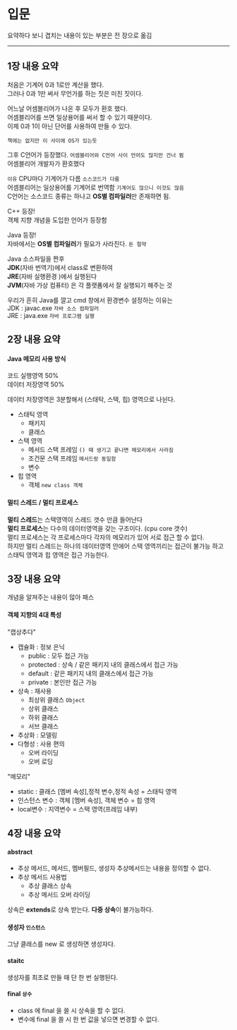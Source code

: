 # 입문

요약하다 보니 겹치는 내용이 있는 부분은 전 장으로 옮김

<hr>

## 1장 내용 요약

처음은 기계어 0과 1로만 계산을 했다.           
그러나 0과 1만 써서 무언가를 하는 짓은 미친 짓이다.

어느날 어셈블리어가 나온 후 모두가 환호 했다.       
어셈블리어를 쓰면 일상용어를 써서 할 수  있기 때문이다.     
이제 0과 1이 아닌 단어를 사용하여 만들 수 있다.     

`책에는 없지만 이 사이에 OS가 있는듯 `

그후 C언어가 등장했다. `어셈블리어와 C언어 사이 언어도 많지만 건너 뜀`      
어셈블리어 개발자가 환호했다        

`이유`
CPU마다 기계어가 다름 `소스코드가 다름`     
어셈블리어는 일상용어를 기계어로 번역함 `기계어도 많으니 이것도 많음`       
C언어는 소스코드 종류는 하나고 <b>OS별 컴파일러</b>만 존재하면 됨.      

C++ 등장!       
객체 지향 개념을 도입한 언어가 등장함       

Java 등장!      
자바에서는 <b>OS별 컴파일러</b>가 필요가 사라진다. `돈 절약`

Java 소스파일을 짠후        
<b>JDK</b>(자바 번역기)에서 class로 변환하여        
<b>JRE</b>(자바 실행환경 )에서 실행된다     
<b>JVM</b>(자바 가상 컴퓨터) 은 각 플랫폼에서 잘 실행되기 해주는 것     

우리가 흔히 Java를 깔고 cmd 창에서 환경변수 설정하는 이유는             
JDK : javac.exe `자바 소스 컴파일러`                
JRE : java.exe `자바 프로그램 실행`     
## 2장 내용 요약    

#### Java 메모리 사용 방식

코드 실행영역 50%       
데이터 저장영역 50%     

데이터 저장영역은 3분할해서 (스태탁, 스택, 힙) 영역으로 나뉜다.

- 스태틱 영역 
    - 패키지
    - 클래스 
- 스택 영역
    - 메서드 스택 프레임 `() 때 생기고 끝나면 메모리에서 사라짐`
    - 조건문 스택 프레임 `메서드랑 동일함`
    - 변수
- 힙 영역
    - 객체 `new class 객체`

#### 멀티 스레드 / 멀티 프로세스 

<b>멀티 스레드</b>는 스택영역이 스레드 갯수 만큼 들어난다       
<b>멀티 프로세스</b>는 다수의 데이터영역을 갖는 구조이다. (cpu core 갯수)       
멀티 프로세스는 각 프로세스마다 각자의 메모리가 있어 서로 접근 할 수 없다.      
하지만 멀티 스레드는 하나의 데이터영역 안에어 스택 영역끼리는 접근이 불가능 하고 
스태틱 영역과 힙 영역은 접근 가능한다.

## 3장 내용 요약 

개념을 알져주는 내용이 많아 패스

#### 객체 지향의 4대 특성


"캡상추다"

- 캡슐화 : 정보 은닉 
    - public : 모두 접근 가능
    - protected : 상속 / 같은 패키지 내의 클래스에서 접근 가능
    - default : 같은 패키지 내의 클래스에서 접근 가능
    - private : 본인만 접근 가능
- 상속 : 재사용
    - 최상위 클래스 `Object`
    - 상위 클래스
    - 하위 클래스
    - 서브 클래스
- 추상화 : 모델링
- 다형성 : 사용 편의
    - 오버 라이딩
    - 오버 로딩


"메모리"

- static : 클래스 [멤버 속성],정적 변수,정적 속성 = 스태틱 영역
- 인스턴스 변수 : 객체 [멤버 속성], 객체 변수 = 힙 영역
- local변수 : 지역변수 = 스택 영역(프레임 내부)

## 4장 내용 요약

#### abstract
- 추상 메서드, 메서드, 멤버필드, 생성자 
추상메서드는 내용을 정의할 수 없다.
- 추상 메서드 사용법
    - 추상 클래스 상속 
    - 추상 메서드 오버 라이딩

상속은 <b>extends</b>로 상속 받는다.
<b>다중 상속</b>이 불가능하다.

#### 생성자 `인스턴스`

그냥 클래스를 new 로 생성하면 생성자다.

#### staitc 

생성자를 최초로 만들 때 단 한 번 실행된다.

#### final  `상수`

- class 에 final 을 쓸 시 상속을 할 수 없다.
- 변수에 final 을 쓸 시 한 번 값을 넣으면 변경할 수 없다.
